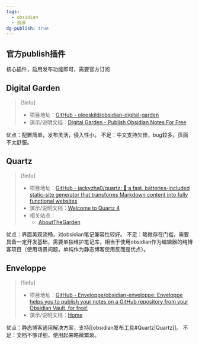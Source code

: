 ```yaml
---
tags:
  - obsidian
  - 资源
dg-publish: true
---
```

## 官方publish插件
核心插件，启用发布功能即可，需要官方订阅
## Digital Garden
> [!info] 
> - 项目地址：[GitHub - oleeskild/obsidian-digital-garden](https://github.com/oleeskild/obsidian-digital-garden)
> - 演示/说明文档：[Digital Garden - Publish Obsidian Notes For Free](https://dg-docs.ole.dev/)

优点：配置简单，发布灵活，侵入性小。
不足：中文支持欠佳，bug较多，页面不太舒服。
## Quartz
> [!info]
> - 项目地址：[GitHub - jackyzha0/quartz: 🌱 a fast, batteries-included static-site generator that transforms Markdown content into fully functional websites](https://github.com/jackyzha0/quartz)
> - 演示/说明文档：[Welcome to Quartz 4](https://quartz.jzhao.xyz/)
> - 相关站点：
> 	- [AboutTheGarden](https://garden.oldwinter.top/)

优点：界面美观流畅，对obsidian笔记兼容性较好。
不足：略微存在门槛，需要具备一定开发基础，需要单独维护笔记库，相当于使用obsidian作为编辑器的纯博客项目（使用场景问题，单纯作为静态博客使用反而是优点）。
## Enveloppe
> [!info]
> - 项目地址：[GitHub - Enveloppe/obsidian-enveloppe: Enveloppe helps you to publish your notes on a GitHub repository from your Obsidian Vault, for free!](https://github.com/Enveloppe/obsidian-enveloppe)
> - 演示/说明文档：[Home](https://enveloppe.github.io/)

优点：静态博客通用解决方案，支持[[obsidian发布工具#Quartz|Quartz]]。
不足：文档不够详细，使用起来略微繁琐。